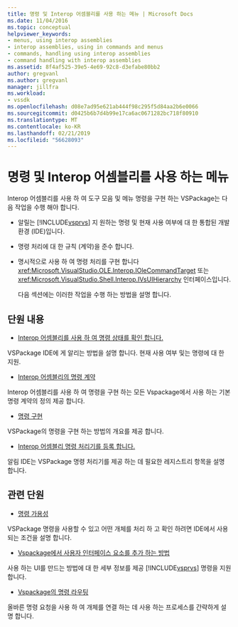 ```yaml
---
title: 명령 및 Interop 어셈블리를 사용 하는 메뉴 | Microsoft Docs
ms.date: 11/04/2016
ms.topic: conceptual
helpviewer_keywords:
- menus, using interop assemblies
- interop assemblies, using in commands and menus
- commands, handling using interop assemblies
- command handling with interop assemblies
ms.assetid: 8f4af525-39e5-4e69-92c8-d3efabe80bb2
author: gregvanl
ms.author: gregvanl
manager: jillfra
ms.workload:
- vssdk
ms.openlocfilehash: d08e7ad95e621ab444f98c295f5d84aa2b6e0066
ms.sourcegitcommit: d0425b6b7d4b99e17ca6ac0671282bc718f80910
ms.translationtype: MT
ms.contentlocale: ko-KR
ms.lasthandoff: 02/21/2019
ms.locfileid: "56628093"
---
```

# <a name="commands-and-menus-that-use-interop-assemblies"></a>명령 및 Interop 어셈블리를 사용 하는 메뉴
Interop 어셈블리를 사용 하 여 도구 모음 및 메뉴 명령을 구현 하는 VSPackage는 다음 작업을 수행 해야 합니다.

- 알릴는 [!INCLUDE[vsprvs](../../code-quality/includes/vsprvs_md.md)] 지 원하는 명령 및 현재 사용 여부에 대 한 통합된 개발 환경 (IDE)입니다.

- 명령 처리에 대 한 규칙 (계약)을 준수 합니다.

- 명시적으로 사용 하 여 명령 처리를 구현 합니다 <xref:Microsoft.VisualStudio.OLE.Interop.IOleCommandTarget> 또는 <xref:Microsoft.VisualStudio.Shell.Interop.IVsUIHierarchy> 인터페이스입니다.

  다음 섹션에는 이러한 작업을 수행 하는 방법을 설명 합니다.

## <a name="in-this-section"></a>단원 내용
- [Interop 어셈블리를 사용 하 여 명령 상태를 확인 합니다.](../../extensibility/internals/determining-command-status-by-using-interop-assemblies.md)

 VSPackage IDE에 게 알리는 방법을 설명 합니다. 현재 사용 여부 및는 명령에 대 한 지원.

- [Interop 어셈블리의 명령 계약](../../extensibility/internals/command-contracts-in-interop-assemblies.md)

 Interop 어셈블리를 사용 하 여 명령을 구현 하는 모든 Vspackage에서 사용 하는 기본 명령 계약의 정의 제공 합니다.

- [명령 구현](../../extensibility/internals/command-implementation.md)

 VSPackage의 명령을 구현 하는 방법의 개요를 제공 합니다.

- [Interop 어셈블리 명령 처리기를 등록 합니다.](../../extensibility/internals/registering-interop-assembly-command-handlers.md)

 알림 IDE는 VSPackage 명령 처리기를 제공 하는 데 필요한 레지스트리 항목을 설명 합니다.

## <a name="related-sections"></a>관련 단원
- [명령 가용성](../../extensibility/internals/command-availability.md)

 VSPackage 명령을 사용할 수 있고 어떤 개체를 처리 하 고 확인 하려면 IDE에서 사용 되는 조건을 설명 합니다.

- [Vspackage에서 사용자 인터페이스 요소를 추가 하는 방법](../../extensibility/internals/how-vspackages-add-user-interface-elements.md)

 사용 하는 UI를 만드는 방법에 대 한 세부 정보를 제공 [!INCLUDE[vsprvs](../../code-quality/includes/vsprvs_md.md)] 명령을 지원 합니다.

- [Vspackage의 명령 라우팅](../../extensibility/internals/command-routing-in-vspackages.md)

 올바른 명령 요청을 사용 하 여 개체를 연결 하는 데 사용 하는 프로세스를 간략하게 설명 합니다.